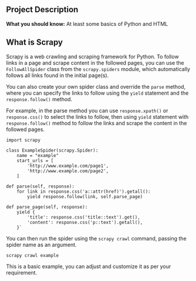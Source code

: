 ## Project Description
**What you should know:**
At least some basics of Python and HTML

## What is Scrapy

Scrapy is a web crawling and scraping framework for Python. To follow links in a page and scrape content in the followed pages, you can use the `FollowAllSpider` class from the `scrapy.spiders` module, which automatically follows all links found in the initial page(s).

You can also create your own spider class and override the `parse` method, where you can specify the links to follow using the `yield` statement and the `response.follow()` method.

For example, in the parse method you can use `response.xpath()` or `response.css()` to select the links to follow, then using `yield` statement with `response.follow()` method to follow the links and scrape the content in the followed pages.

    import scrapy
    
    class ExampleSpider(scrapy.Spider):
        name = "example"
        start_urls = [
            'http://www.example.com/page1',
            'http://www.example.com/page2',
        ]
    
    def parse(self, response):
        for link in response.css('a::attr(href)').getall():
            yield response.follow(link, self.parse_page)
    
    def parse_page(self, response):
        yield {
            'title': response.css('title::text').get(),
            'content': response.css('p::text').getall(),
        }`

 

You can then run the spider using the `scrapy crawl` command, passing the spider name as an argument.


`scrapy crawl example` 

This is a basic example, you can adjust and customize it as per your requirement.
